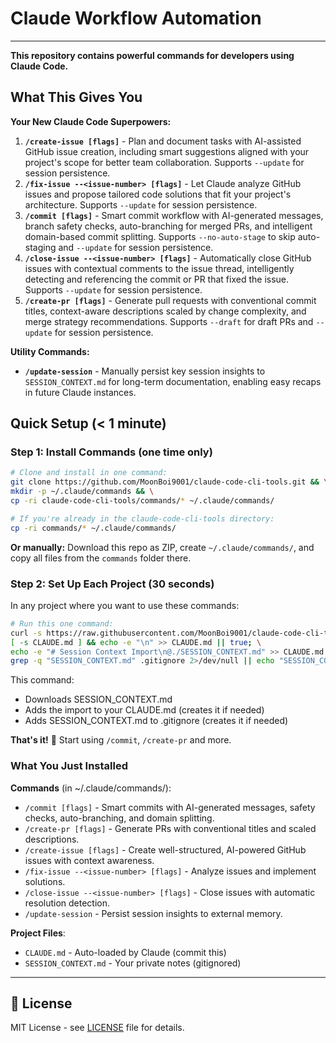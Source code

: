 # Claude Workflow Automation

---

**This repository contains powerful commands for developers using Claude Code.**

## What This Gives You

**Your New Claude Code Superpowers:**
1. **`/create-issue [flags]`** - Plan and document tasks with AI-assisted GitHub issue creation, including smart suggestions aligned with your project's scope for better team collaboration. Supports `--update` for session persistence.
2. **`/fix-issue --<issue-number> [flags]`** - Let Claude analyze GitHub issues and propose tailored code solutions that fit your project's architecture. Supports `--update` for session persistence.
3. **`/commit [flags]`** - Smart commit workflow with AI-generated messages, branch safety checks, auto-branching for merged PRs, and intelligent domain-based commit splitting. Supports `--no-auto-stage` to skip auto-staging and `--update` for session persistence.
4. **`/close-issue --<issue-number> [flags]`** - Automatically close GitHub issues with contextual comments to the issue thread, intelligently detecting and referencing the commit or PR that fixed the issue. Supports `--update` for session persistence.
5. **`/create-pr [flags]`** - Generate pull requests with conventional commit titles, context-aware descriptions scaled by change complexity, and merge strategy recommendations. Supports `--draft` for draft PRs and `--update` for session persistence.

**Utility Commands:**
- **`/update-session`** - Manually persist key session insights to `SESSION_CONTEXT.md` for long-term documentation, enabling easy recaps in future Claude instances.

## Quick Setup (< 1 minute)

### Step 1: Install Commands (one time only)

```bash
# Clone and install in one command:
git clone https://github.com/MoonBoi9001/claude-code-cli-tools.git && \
mkdir -p ~/.claude/commands && \
cp -ri claude-code-cli-tools/commands/* ~/.claude/commands/
```

```bash
# If you're already in the claude-code-cli-tools directory:
cp -ri commands/* ~/.claude/commands/
```

**Or manually:** Download this repo as ZIP, create `~/.claude/commands/`, and copy all files from the `commands` folder there.

### Step 2: Set Up Each Project (30 seconds)

In any project where you want to use these commands:

```bash
# Run this one command:
curl -s https://raw.githubusercontent.com/MoonBoi9001/claude-code-cli-tools/main/SESSION_CONTEXT.md -o SESSION_CONTEXT.md && \
[ -s CLAUDE.md ] && echo -e "\n" >> CLAUDE.md || true; \
echo -e "# Session Context Import\n@./SESSION_CONTEXT.md" >> CLAUDE.md && \
grep -q "SESSION_CONTEXT.md" .gitignore 2>/dev/null || echo "SESSION_CONTEXT.md" >> .gitignore
```

This command:
- Downloads SESSION_CONTEXT.md 
- Adds the import to your CLAUDE.md (creates it if needed)
- Adds SESSION_CONTEXT.md to .gitignore (creates it if needed)

**That's it!** 🎉 Start using `/commit`, `/create-pr` and more.

### What You Just Installed

**Commands** (in ~/.claude/commands/):
- `/commit [flags]` - Smart commits with AI-generated messages, safety checks, auto-branching, and domain splitting.
- `/create-pr [flags]` - Generate PRs with conventional titles and scaled descriptions.
- `/create-issue [flags]` - Create well-structured, AI-powered GitHub issues with context awareness.
- `/fix-issue --<issue-number> [flags]` - Analyze issues and implement solutions.
- `/close-issue --<issue-number> [flags]` - Close issues with automatic resolution detection.
- `/update-session` - Persist session insights to external memory.

**Project Files**:
- `CLAUDE.md` - Auto-loaded by Claude (commit this)
- `SESSION_CONTEXT.md` - Your private notes (gitignored)

---

## 📄 License

MIT License - see [LICENSE](LICENSE) file for details.
